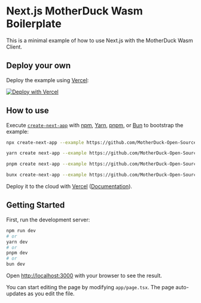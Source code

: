 # Next.js MotherDuck Wasm Boilerplate

This is a minimal example of how to use Next.js with the MotherDuck Wasm Client. 

## Deploy your own

Deploy the example using [Vercel](https://vercel.com?utm_source=github&utm_medium=readme):

[![Deploy with Vercel](https://vercel.com/button)](https://vercel.com/new/clone?repository-url=https%3A%2F%2Fgithub.com%2FMotherDuck-Open-Source%2Fnextjs-example-with-motherduck-wasm&stores=%5B%7B%22type%22%3A%22integration%22%2C%22integrationSlug%22%3A%22motherduck%22%2C%22productSlug%22%3A%22motherduck%22%7D%5D)

## How to use

Execute [`create-next-app`](https://github.com/vercel/next.js/tree/canary/packages/create-next-app) with [npm](https://docs.npmjs.com/cli/init), [Yarn](https://yarnpkg.com/lang/en/docs/cli/create/), [pnpm](https://pnpm.io), or [Bun](https://bun.sh/docs/cli/bunx) to bootstrap the example:

```bash
npx create-next-app --example https://github.com/MotherDuck-Open-Source/nextjs-example-with-motherduck-wasm
```

```bash
yarn create next-app --example https://github.com/MotherDuck-Open-Source/nextjs-example-with-motherduck-wasm
```

```bash
pnpm create next-app --example https://github.com/MotherDuck-Open-Source/nextjs-example-with-motherduck-wasm
```

```bash
bunx create-next-app --example https://github.com/MotherDuck-Open-Source/nextjs-example-with-motherduck-wasm
```

Deploy it to the cloud with [Vercel](https://vercel.com/new?utm_source=github&utm_medium=readme) ([Documentation](https://nextjs.org/docs/app/building-your-application/deploying)).


## Getting Started

First, run the development server:

```bash
npm run dev
# or
yarn dev
# or
pnpm dev
# or
bun dev
```

Open [http://localhost:3000](http://localhost:3000) with your browser to see the result.

You can start editing the page by modifying `app/page.tsx`. The page auto-updates as you edit the file.

